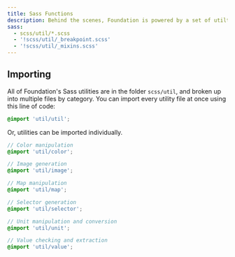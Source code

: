 ```yaml
---
title: Sass Functions
description: Behind the scenes, Foundation is powered by a set of utilty Sass functions that help us work with colors, units, selectors, and more.
sass: 
  - scss/util/*.scss
  - '!scss/util/_breakpoint.scss'
  - '!scss/util/_mixins.scss'
---
```


## Importing

All of Foundation's Sass utilities are in the folder `scss/util`, and broken up into multiple files by category. You can import every utility file at once using this line of code:

```scss
@import 'util/util';
```

Or, utilities can be imported individually.

```scss
// Color manipulation
@import 'util/color';

// Image generation
@import 'util/image';

// Map manipulation
@import 'util/map';

// Selector generation
@import 'util/selector';

// Unit manipulation and conversion
@import 'util/unit';

// Value checking and extraction
@import 'util/value';
```
